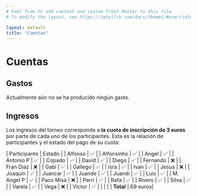 ```yaml
---
# Feel free to add content and custom Front Matter to this file.
# To modify the layout, see https://jekyllrb.com/docs/themes/#overriding-theme-defaults

layout: default
title: "Cuentas"
---
```


# Cuentas

## Gastos

Actualmente aún no se ha producido ningún gasto.

## Ingresos

Los ingresos del torneo corresponde a **la cuota de inscripción de 3 euros** por parte de cada uno de los participantes. Esta es la relación de participantes y el estado del pago de su cuota:

| Participante | Estado  |
| Alfonso      |   ✅    |
| Alfonsinho   |   ✅    |
| Angel        |   ✅    |
| Antonio P    |   ✅    |
| Copado       |   ✅    |
| David        |   ✅    |
| Diego        |   ✅    |
| Fernando     |   ❌    |
| Fran Diaz    |   ❌    |
| Gabi         |   ✅    |
| Gallego      |   ✅    |
| Isra         |   ✅    |
| Ivan         |   ✅    |
| Jesus        |   ❌    |
| Joaquín      |   ✅    |
| Juancar      |   ✅    |
| Juande       |   ✅    |
| Juandi       |   ✅    |
| Luis         |   ✅    |
| M. Angel P   |   ✅    |
| Paco Misa    |   ❌    |
| Parri        |   ✅    |
| Rafa         |   ✅    |
| Rivero       |   ✅    |
| Silva        |   ✅    |
| Varela       |   ✅    |
| Vega         |   ❌    |
| Victor       |   ✅    |
|              |         |
| **Total**    | 69 euros|
